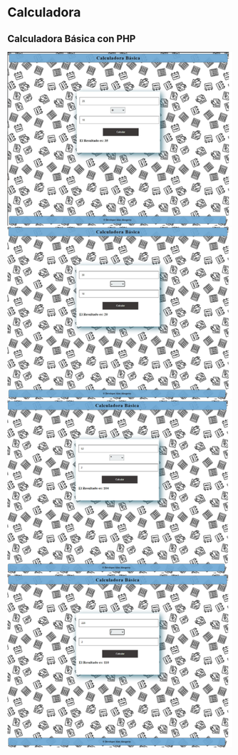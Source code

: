 # Calculadora
## Calculadora Básica con PHP

 
 
![](screenshot/img1.jpg)<br>
![](screenshot/img2.jpg)<br>
![](screenshot/img4.jpg)<br>
![](screenshot/img5.jpg)<br>
